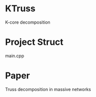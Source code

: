# KTruss
K-core decomposition

# Project Struct
main.cpp

# Paper
Truss decomposition in massive networks